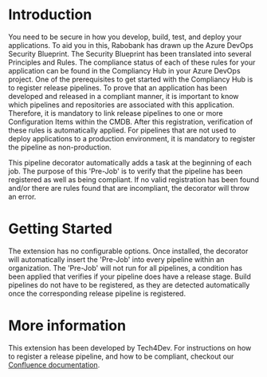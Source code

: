 # Introduction
You need to be secure in how you develop, build, test, and deploy your applications. To aid you in this, Rabobank has drawn up the Azure DevOps Security Blueprint.
The Security Blueprint has been translated into several Principles and Rules. The compliance status of each of these rules for your application can be found 
in the Compliancy Hub in your Azure DevOps project.
One of the prerequisites to get started with the Compliancy Hub is to register release pipelines. To prove that an application has been developed and released in a 
compliant manner, it is important to know which pipelines and repositories are associated with this application.
Therefore, it is mandatory to link release pipelines to one or more Configuration Items within the CMDB. After this registration, verification of these rules is automatically applied.
For pipelines that are not used to deploy applications to a production environment, it is mandatory to register the pipeline as non-production.

This pipeline decorator automatically adds a task at the beginning of each job.
The purpose of this 'Pre-Job' is to verify that the pipeline has been registered as well as being compliant.
If no valid registration has been found and/or there are rules found that are incompliant, the decorator will throw an error.

# Getting Started
The extension has no configurable options. Once installed, the decorator will automatically insert the 'Pre-Job' into every pipeline within an organization.
The 'Pre-Job' will not run for all pipelines, a condition has been applied that verifies if your pipeline does have a release stage.
Build pipelines do not have to be registered, as they are detected automatically once the corresponding release pipeline is registered.

# More information
This extension has been developed by Tech4Dev. For instructions on how to register a release pipeline, and how to be compliant,
checkout our [Confluence documentation](https://confluence.dev.rabobank.nl/x/2GflCw).